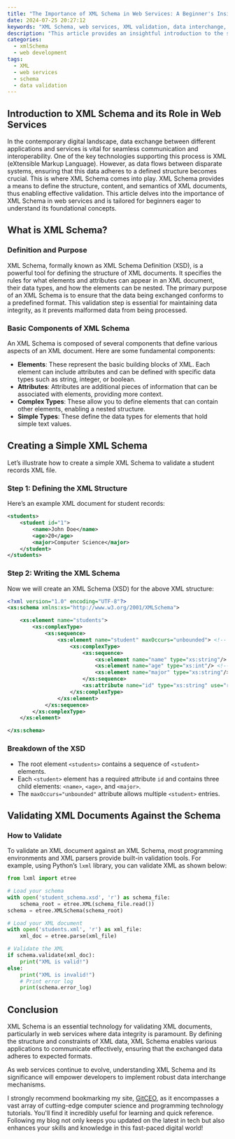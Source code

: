 ```yaml
---
title: "The Importance of XML Schema in Web Services: A Beginner's Insight"
date: 2024-07-25 20:27:12
keywords: "XML Schema, web services, XML validation, data interchange, structured data, beginner's guide"
description: "This article provides an insightful introduction to the significance of XML Schema in web services. It elaborates on how XML Schema plays a crucial role in validating XML documents, ensuring data integrity and consistency when exchanging information between different systems. This beginner's guide highlights practical applications, offers clear and detailed examples, and outlines the essential structure and design of XML Schema. Aimed at newcomers, the article breaks down complex concepts into understandable components, making it easy to grasp the fundamentals of XML Schema and its impact on modern web services."
categories:
  - xmlSchema
  - web development
tags:
  - XML
  - web services
  - schema
  - data validation
---
```


## Introduction to XML Schema and its Role in Web Services

In the contemporary digital landscape, data exchange between different applications and services is vital for seamless communication and interoperability. One of the key technologies supporting this process is XML (eXtensible Markup Language). However, as data flows between disparate systems, ensuring that this data adheres to a defined structure becomes crucial. This is where XML Schema comes into play. XML Schema provides a means to define the structure, content, and semantics of XML documents, thus enabling effective validation. This article delves into the importance of XML Schema in web services and is tailored for beginners eager to understand its foundational concepts. 

<!-- more -->

## What is XML Schema?

### Definition and Purpose

XML Schema, formally known as XML Schema Definition (XSD), is a powerful tool for defining the structure of XML documents. It specifies the rules for what elements and attributes can appear in an XML document, their data types, and how the elements can be nested. The primary purpose of an XML Schema is to ensure that the data being exchanged conforms to a predefined format. This validation step is essential for maintaining data integrity, as it prevents malformed data from being processed.

### Basic Components of XML Schema

An XML Schema is composed of several components that define various aspects of an XML document. Here are some fundamental components:

- **Elements**: These represent the basic building blocks of XML. Each element can include attributes and can be defined with specific data types such as string, integer, or boolean.
- **Attributes**: Attributes are additional pieces of information that can be associated with elements, providing more context.
- **Complex Types**: These allow you to define elements that can contain other elements, enabling a nested structure.
- **Simple Types**: These define the data types for elements that hold simple text values.

## Creating a Simple XML Schema

Let’s illustrate how to create a simple XML Schema to validate a student records XML file.

### Step 1: Defining the XML Structure

Here’s an example XML document for student records:

```xml
<students>
    <student id="1">
        <name>John Doe</name>
        <age>20</age>
        <major>Computer Science</major>
    </student>
</students>
```

### Step 2: Writing the XML Schema

Now we will create an XML Schema (XSD) for the above XML structure:

```xml
<?xml version="1.0" encoding="UTF-8"?>
<xs:schema xmlns:xs="http://www.w3.org/2001/XMLSchema">

    <xs:element name="students">
        <xs:complexType>
            <xs:sequence>
                <xs:element name="student" maxOccurs="unbounded"> <!-- Allow multiple students -->
                    <xs:complexType>
                        <xs:sequence>
                            <xs:element name="name" type="xs:string"/> <!-- Name element -->
                            <xs:element name="age" type="xs:int"/> <!-- Age element -->
                            <xs:element name="major" type="xs:string"/> <!-- Major element -->
                        </xs:sequence>
                        <xs:attribute name="id" type="xs:string" use="required"/> <!-- Student ID as attribute -->
                    </xs:complexType>
                </xs:element>
            </xs:sequence>
        </xs:complexType>
    </xs:element>

</xs:schema>
```

### Breakdown of the XSD

- The root element `<students>` contains a sequence of `<student>` elements.
- Each `<student>` element has a required attribute `id` and contains three child elements: `<name>`, `<age>`, and `<major>`.
- The `maxOccurs="unbounded"` attribute allows multiple `<student>` entries.

## Validating XML Documents Against the Schema

### How to Validate

To validate an XML document against an XML Schema, most programming environments and XML parsers provide built-in validation tools. For example, using Python’s `lxml` library, you can validate XML as shown below:

```python
from lxml import etree

# Load your schema
with open('student_schema.xsd', 'r') as schema_file:
    schema_root = etree.XML(schema_file.read())
schema = etree.XMLSchema(schema_root)

# Load your XML document
with open('students.xml', 'r') as xml_file:
    xml_doc = etree.parse(xml_file)

# Validate the XML
if schema.validate(xml_doc):
    print("XML is valid!")
else:
    print("XML is invalid!")
    # Print error log
    print(schema.error_log)
```

## Conclusion

XML Schema is an essential technology for validating XML documents, particularly in web services where data integrity is paramount. By defining the structure and constraints of XML data, XML Schema enables various applications to communicate effectively, ensuring that the exchanged data adheres to expected formats. 

As web services continue to evolve, understanding XML Schema and its significance will empower developers to implement robust data interchange mechanisms. 

I strongly recommend bookmarking my site, [GitCEO](https://gitceo.com), as it encompasses a vast array of cutting-edge computer science and programming technology tutorials. You'll find it incredibly useful for learning and quick reference. Following my blog not only keeps you updated on the latest in tech but also enhances your skills and knowledge in this fast-paced digital world!